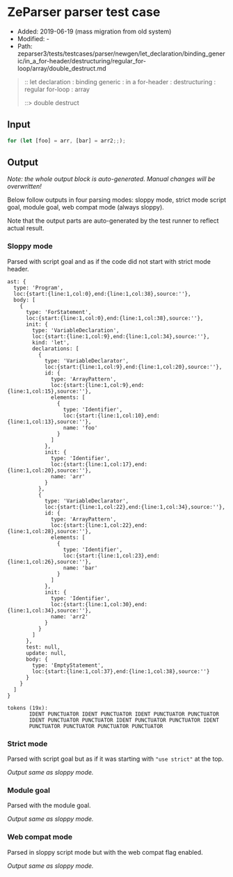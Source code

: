 # ZeParser parser test case

- Added: 2019-06-19 (mass migration from old system)
- Modified: -
- Path: zeparser3/tests/testcases/parser/newgen/let_declaration/binding_generic/in_a_for-header/destructuring/regular_for-loop/array/double_destruct.md

> :: let declaration : binding generic : in a for-header : destructuring : regular for-loop : array
>
> ::> double destruct

## Input

`````js
for (let [foo] = arr, [bar] = arr2;;);
`````

## Output

_Note: the whole output block is auto-generated. Manual changes will be overwritten!_

Below follow outputs in four parsing modes: sloppy mode, strict mode script goal, module goal, web compat mode (always sloppy).

Note that the output parts are auto-generated by the test runner to reflect actual result.

### Sloppy mode

Parsed with script goal and as if the code did not start with strict mode header.

`````
ast: {
  type: 'Program',
  loc:{start:{line:1,col:0},end:{line:1,col:38},source:''},
  body: [
    {
      type: 'ForStatement',
      loc:{start:{line:1,col:0},end:{line:1,col:38},source:''},
      init: {
        type: 'VariableDeclaration',
        loc:{start:{line:1,col:9},end:{line:1,col:34},source:''},
        kind: 'let',
        declarations: [
          {
            type: 'VariableDeclarator',
            loc:{start:{line:1,col:9},end:{line:1,col:20},source:''},
            id: {
              type: 'ArrayPattern',
              loc:{start:{line:1,col:9},end:{line:1,col:15},source:''},
              elements: [
                {
                  type: 'Identifier',
                  loc:{start:{line:1,col:10},end:{line:1,col:13},source:''},
                  name: 'foo'
                }
              ]
            },
            init: {
              type: 'Identifier',
              loc:{start:{line:1,col:17},end:{line:1,col:20},source:''},
              name: 'arr'
            }
          },
          {
            type: 'VariableDeclarator',
            loc:{start:{line:1,col:22},end:{line:1,col:34},source:''},
            id: {
              type: 'ArrayPattern',
              loc:{start:{line:1,col:22},end:{line:1,col:28},source:''},
              elements: [
                {
                  type: 'Identifier',
                  loc:{start:{line:1,col:23},end:{line:1,col:26},source:''},
                  name: 'bar'
                }
              ]
            },
            init: {
              type: 'Identifier',
              loc:{start:{line:1,col:30},end:{line:1,col:34},source:''},
              name: 'arr2'
            }
          }
        ]
      },
      test: null,
      update: null,
      body: {
        type: 'EmptyStatement',
        loc:{start:{line:1,col:37},end:{line:1,col:38},source:''}
      }
    }
  ]
}

tokens (19x):
       IDENT PUNCTUATOR IDENT PUNCTUATOR IDENT PUNCTUATOR PUNCTUATOR
       IDENT PUNCTUATOR PUNCTUATOR IDENT PUNCTUATOR PUNCTUATOR IDENT
       PUNCTUATOR PUNCTUATOR PUNCTUATOR PUNCTUATOR
`````

### Strict mode

Parsed with script goal but as if it was starting with `"use strict"` at the top.

_Output same as sloppy mode._

### Module goal

Parsed with the module goal.

_Output same as sloppy mode._

### Web compat mode

Parsed in sloppy script mode but with the web compat flag enabled.

_Output same as sloppy mode._
